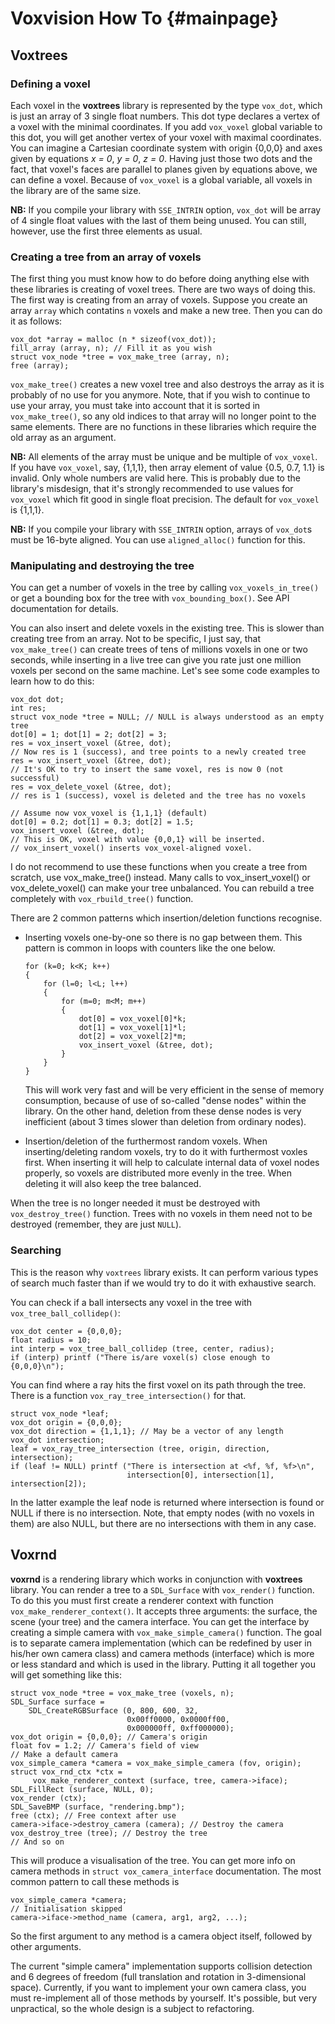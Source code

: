 Voxvision How To        {#mainpage}
===============

Voxtrees
--------

### Defining a voxel
Each voxel in the **voxtrees** library is represented by the type `vox_dot`,
which is just an array of 3 single float numbers. This dot type declares a
vertex of a voxel with the minimal coordinates. If you add `vox_voxel` global
variable to this dot, you will get another vertex of your voxel with maximal
coordinates. You can imagine a Cartesian coordinate system with origin {0,0,0}
and axes given by equations *x = 0*, *y = 0*, *z = 0*. Having just those two
dots and the fact, that voxel's faces are parallel to planes given by equations
above, we can define a voxel. Because of `vox_voxel` is a global variable, all
voxels in the library are of the same size.

**NB:** If you compile your library with `SSE_INTRIN` option, `vox_dot` will be
array of 4 single float values with the last of them being unused. You can
still, however, use the first three elements as usual.


### Creating a tree from an array of voxels
The first thing you must know how to do before doing anything else with these
libraries is creating of voxel trees. There are two ways of doing this. The
first way is creating from an array of voxels. Suppose you create an array `array`
which contatins `n` voxels and make a new tree. Then you can do it as follows:

~~~~~~~~~~~~~~~~~~~~{.c}
vox_dot *array = malloc (n * sizeof(vox_dot));
fill_array (array, n); // Fill it as you wish
struct vox_node *tree = vox_make_tree (array, n);
free (array);
~~~~~~~~~~~~~~~~~~~~

`vox_make_tree()` creates a new voxel tree and also destroys the array as it is
probably of no use for you anymore. Note, that if you wish to continue to use
your array, you must take into account that it is sorted in `vox_make_tree()`,
so any old indices to that array will no longer point to the same
elements. There are no functions in these libraries which require the old array
as an argument.

**NB:** All elements of the array must be unique and be multiple of
`vox_voxel`. If you have `vox_voxel`, say, {1,1,1}, then array element of value
{0.5, 0.7, 1.1} is invalid. Only whole numbers are valid here. This is probably
due to the library's misdesign, that it's strongly recommended to use values for
`vox_voxel` which fit good in single float precision. The default for
`vox_voxel` is {1,1,1}.

**NB:** If you compile your library with `SSE_INTRIN` option, arrays of
`vox_dot`s must be 16-byte aligned. You can use `aligned_alloc()` function for
this.

### Manipulating and destroying the tree
You can get a number of voxels in the tree by calling `vox_voxels_in_tree()` or
get a bounding box for the tree with `vox_bounding_box()`. See API documentation
for details.

You can also insert and delete voxels in the existing tree. This is slower than
creating tree from an array. Not to be specific, I just say, that
`vox_make_tree()` can create trees of tens of millions voxels in one or two seconds,
while inserting in a live tree can give you rate just one million voxels per
second on the same machine. Let's see some code examples to learn how to do
this:

~~~~~~~~~~~~~~~~~~~~{.c}
vox_dot dot; 
int res;
struct vox_node *tree = NULL; // NULL is always understood as an empty tree
dot[0] = 1; dot[1] = 2; dot[2] = 3;
res = vox_insert_voxel (&tree, dot);
// Now res is 1 (success), and tree points to a newly created tree
res = vox_insert_voxel (&tree, dot);
// It's OK to try to insert the same voxel, res is now 0 (not successful)
res = vox_delete_voxel (&tree, dot);
// res is 1 (success), voxel is deleted and the tree has no voxels

// Assume now vox_voxel is {1,1,1} (default)
dot[0] = 0.2; dot[1] = 0.3; dot[2] = 1.5;
vox_insert_voxel (&tree, dot);
// This is OK, voxel with value {0,0,1} will be inserted.
// vox_insert_voxel() inserts vox_voxel-aligned voxel.
~~~~~~~~~~~~~~~~~~~~

I do not recommend to use these functions when you create a tree from scratch,
use vox_make_tree() instead. Many calls to vox_insert_voxel() or
vox_delete_voxel() can make your tree unbalanced. You can rebuild a tree
completely with `vox_rbuild_tree()` function.

There are 2 common patterns which insertion/deletion functions recognise.

* Inserting voxels one-by-one so there is no gap between them. This pattern is
  common in loops with counters like the one below.
  ~~~~~~~~~~~~~~~~~~~~{.c}
  for (k=0; k<K; k++)
  {
      for (l=0; l<L; l++)
      {
          for (m=0; m<M; m++)
          {
              dot[0] = vox_voxel[0]*k;
              dot[1] = vox_voxel[1]*l;
              dot[2] = vox_voxel[2]*m;
              vox_insert_voxel (&tree, dot);
          }
      }
  }
  ~~~~~~~~~~~~~~~~~~~~
  This will work very fast and will be very efficient in the sense of memory
  consumption, because of use of so-called "dense nodes" within the library.
  On the other hand, deletion from these dense nodes is very inefficient (about
  3 times slower than deletion from ordinary nodes).
  
* Insertion/deletion of the furthermost random voxels. When inserting/deleting
  random voxels, try to do it with furthermost voxles first. When inserting it
  will help to calculate internal data of voxel nodes properly, so voxels are
  distributed more evenly in the tree. When deleting it will also keep the tree
  balanced.

When the tree is no longer needed it must be destroyed with `vox_destroy_tree()`
function. Trees with no voxels in them need not to be destroyed (remember, they
are just `NULL`).

### Searching
This is the reason why `voxtrees` library exists. It can perform various types
of search much faster than if we would try to do it with exhaustive search.

You can check if a ball intersects any voxel in the tree with
`vox_tree_ball_collidep()`:
~~~~~~~~~~~~~~~~~~~~{.c}
vox_dot center = {0,0,0};
float radius = 10;
int interp = vox_tree_ball_collidep (tree, center, radius);
if (interp) printf ("There is/are voxel(s) close enough to {0,0,0}\n");
~~~~~~~~~~~~~~~~~~~~

You can find where a ray hits the first voxel on its path through the
tree. There is a function `vox_ray_tree_intersection()` for that.
~~~~~~~~~~~~~~~~~~~~{.c}
struct vox_node *leaf;
vox_dot origin = {0,0,0};
vox_dot direction = {1,1,1}; // May be a vector of any length
vox_dot intersection;
leaf = vox_ray_tree_intersection (tree, origin, direction, intersection);
if (leaf != NULL) printf ("There is intersection at <%f, %f, %f>\n",
                          intersection[0], intersection[1], intersection[2]);
~~~~~~~~~~~~~~~~~~~~
In the latter example the leaf node is returned where intersection is found or
NULL if there is no intersection. Note, that empty nodes (with no voxels in
them) are also NULL, but there are no intersections with them in any case.

Voxrnd
------
**voxrnd** is a rendering library which works in conjunction with **voxtrees**
library. You can render a tree to a `SDL_Surface` with `vox_render()`
function. To do this you must first create a renderer context with function
`vox_make_renderer_context()`. It accepts three arguments: the surface, the
scene (your tree) and the camera interface. You can get the interface by
creating a simple camera with `vox_make_simple_camera()` function. The goal is
to separate camera implementation (which can be redefined by user in his/her own
camera class) and camera methods (interface) which is more or less standard and
which is used in the library. Putting it all together you will get something
like this:

~~~~~~~~~~~~~~~~~~~~{.c}
struct vox_node *tree = vox_make_tree (voxels, n);
SDL_Surface surface =
    SDL_CreateRGBSurface (0, 800, 600, 32,
                          0x00ff0000, 0x0000ff00,
                          0x000000ff, 0xff000000);
vox_dot origin = {0,0,0}; // Camera's origin
float fov = 1.2; // Camera's field of view
// Make a default camera
vox_simple_camera *camera = vox_make_simple_camera (fov, origin);
struct vox_rnd_ctx *ctx =
     vox_make_renderer_context (surface, tree, camera->iface);
SDL_FillRect (surface, NULL, 0);
vox_render (ctx);
SDL_SaveBMP (surface, "rendering.bmp");
free (ctx); // Free context after use
camera->iface->destroy_camera (camera); // Destroy the camera
vox_destroy_tree (tree); // Destroy the tree
// And so on
~~~~~~~~~~~~~~~~~~~~

This will produce a visualisation of the tree. You can get more info on camera
methods in `struct vox_camera_interface` documentation. The most common pattern
to call these methods is
~~~~~~~~~~~~~~~~~~~~{.c}
vox_simple_camera *camera;
// Initialisation skipped
camera->iface->method_name (camera, arg1, arg2, ...);
~~~~~~~~~~~~~~~~~~~~
So the first argument to any method is a camera object itself, followed by other
arguments. 

The current "simple camera" implementation supports collision detection and 6
degrees of freedom (full translation and rotation in 3-dimensional
space). Currently, if you want to implement your own camera class, you must
re-implement all of those methods by yourself. It's possible, but very
unpractical, so the whole design is a subject to refactoring. 
